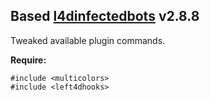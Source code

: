 ## Based [l4dinfectedbots](https://github.com/oblivcheck/l4d2_plugins/blob/master/l4dinfectedbots) v2.8.8
Tweaked available plugin commands.

**Require:**
```
#include <multicolors>
#include <left4dhooks>
```
